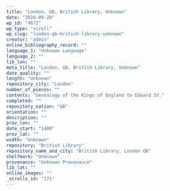 ```yaml
---
title: "London, GB, British Library, Unknown"
date: "2016-09-28"
wp_id: "4672"
wp_type: "scroll"
wp_slug: "london-gb-british-library-unknown"
creator: "admin"
online_bibliography_record: ""
language_1: "Unknown Language"
language_2: ""
lib_lon: ""
meta_title: "London, GB, British Library, Unknown"
date_quality: ""
length: "Unknown"
repository_city: "London"
number_of_pieces: ""
contents: "Genealogy of the Kings of England to Edward IV."
completed: ""
repository_nation: "GB"
orientation: ""
description: ""
prov_lon: ""
date_start: "1400"
prov_lat: ""
width: "Unknown"
repository: "British Library"
repository_name_and_city: "British Library, London GB"
shelfmark: "Unknown"
provenance: "Unknown Provenance"
lib_lat: ""
online_images: ""
_scrolls_id: "171"
---
```



